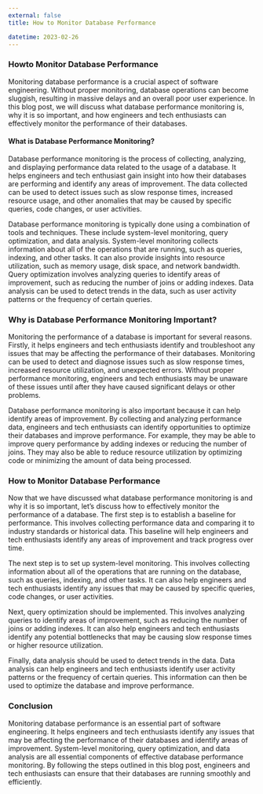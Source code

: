 ```yaml
---
external: false
title: How to Monitor Database Performance

datetime: 2023-02-26
---
```



### Howto Monitor Database Performance 

Monitoring database performance is a crucial aspect of software engineering. Without proper monitoring, database operations can become sluggish, resulting in massive delays and an overall poor user experience. In this blog post, we will discuss what database performance monitoring is, why it is so important, and how engineers and tech enthusiasts can effectively monitor the performance of their databases.

#### What is Database Performance Monitoring? 

Database performance monitoring is the process of collecting, analyzing, and displaying performance data related to the usage of a database. It helps engineers and tech enthusiast gain insight into how their databases are performing and identify any areas of improvement. The data collected can be used to detect issues such as slow response times, increased resource usage, and other anomalies that may be caused by specific queries, code changes, or user activities. 

Database performance monitoring is typically done using a combination of tools and techniques. These include system-level monitoring, query optimization, and data analysis. System-level monitoring collects information about all of the operations that are running, such as queries, indexing, and other tasks. It can also provide insights into resource utilization, such as memory usage, disk space, and network bandwidth. Query optimization involves analyzing queries to identify areas of improvement, such as reducing the number of joins or adding indexes. Data analysis can be used to detect trends in the data, such as user activity patterns or the frequency of certain queries. 

### Why is Database Performance Monitoring Important? 

Monitoring the performance of a database is important for several reasons. Firstly, it helps engineers and tech enthusiasts identify and troubleshoot any issues that may be affecting the performance of their databases. Monitoring can be used to detect and diagnose issues such as slow response times, increased resource utilization, and unexpected errors. Without proper performance monitoring, engineers and tech enthusiasts may be unaware of these issues until after they have caused significant delays or other problems. 

Database performance monitoring is also important because it can help identify areas of improvement. By collecting and analyzing performance data, engineers and tech enthusiasts can identify opportunities to optimize their databases and improve performance. For example, they may be able to improve query performance by adding indexes or reducing the number of joins. They may also be able to reduce resource utilization by optimizing code or minimizing the amount of data being processed. 

### How to Monitor Database Performance 

Now that we have discussed what database performance monitoring is and why it is so important, let’s discuss how to effectively monitor the performance of a database. The first step is to establish a baseline for performance. This involves collecting performance data and comparing it to industry standards or historical data. This baseline will help engineers and tech enthusiasts identify any areas of improvement and track progress over time. 

The next step is to set up system-level monitoring. This involves collecting information about all of the operations that are running on the database, such as queries, indexing, and other tasks. It can also help engineers and tech enthusiasts identify any issues that may be caused by specific queries, code changes, or user activities. 

Next, query optimization should be implemented. This involves analyzing queries to identify areas of improvement, such as reducing the number of joins or adding indexes. It can also help engineers and tech enthusiasts identify any potential bottlenecks that may be causing slow response times or higher resource utilization. 

Finally, data analysis should be used to detect trends in the data. Data analysis can help engineers and tech enthusiasts identify user activity patterns or the frequency of certain queries. This information can then be used to optimize the database and improve performance. 

### Conclusion 

Monitoring database performance is an essential part of software engineering. It helps engineers and tech enthusiasts identify any issues that may be affecting the performance of their databases and identify areas of improvement. System-level monitoring, query optimization, and data analysis are all essential components of effective database performance monitoring. By following the steps outlined in this blog post, engineers and tech enthusiasts can ensure that their databases are running smoothly and efficiently. 
